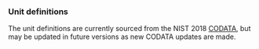 ### Unit definitions

The unit definitions are currently sourced from the NIST 2018 [CODATA](https://physics.nist.gov/cuu/Constants/), but may be updated in future versions as new CODATA updates are made.
